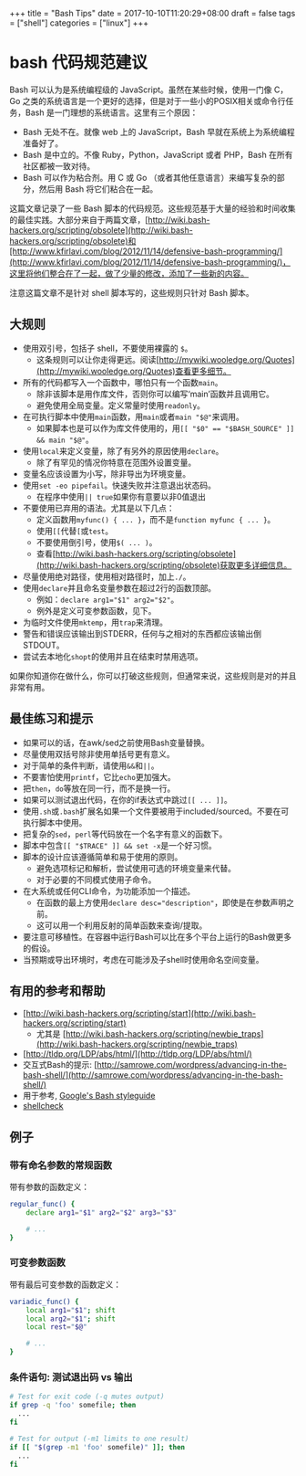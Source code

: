 +++
title = "Bash Tips"
date = 2017-10-10T11:20:29+08:00
draft = false
tags = ["shell"]
categories = ["linux"]
+++


# bash 代码规范建议

Bash 可以认为是系统编程级的 JavaScript。虽然在某些时候，使用一门像 C，Go 之类的系统语言是一个更好的选择，但是对于一些小的POSIX相关或命令行任务，Bash 是一门理想的系统语言。这里有三个原因：

* Bash 无处不在。就像 web 上的 JavaScript，Bash 早就在系统上为系统编程准备好了。
* Bash 是中立的。不像 Ruby，Python，JavaScript 或者 PHP，Bash 在所有社区都被一致对待。
* Bash 可以作为粘合剂。用 C 或 Go （或者其他任意语言）来编写复杂的部分，然后用 Bash 将它们粘合在一起。

<!--more-->

这篇文章记录了一些 Bash 脚本的代码规范。这些规范基于大量的经验和时间收集的最佳实践。大部分来自于两篇文章，[http://wiki.bash-hackers.org/scripting/obsolete](http://wiki.bash-hackers.org/scripting/obsolete)和[http://www.kfirlavi.com/blog/2012/11/14/defensive-bash-programming/](http://www.kfirlavi.com/blog/2012/11/14/defensive-bash-programming/)，这里将他们整合在了一起，做了少量的修改，添加了一些新的内容。

注意这篇文章不是针对 shell 脚本写的，这些规则只针对 Bash 脚本。

## 大规则

* 使用双引号，包括子 shell，不要使用裸露的 `$`。
    * 这条规则可以让你走得更远。阅读[http://mywiki.wooledge.org/Quotes](http://mywiki.wooledge.org/Quotes)查看更多细节。
* 所有的代码都写入一个函数中，哪怕只有一个函数`main`。
    * 除非该脚本是用作库文件，否则你可以编写‘main’函数并且调用它。
    * 避免使用全局变量。定义常量时使用`readonly`。
* 在可执行脚本中使用`main`函数，用`main`或者`main "$@"`来调用。
    * 如果脚本也是可以作为库文件使用的，用`[[ "$0" == "$BASH_SOURCE" ]] && main "$@"`。
* 使用`local`来定义变量，除了有另外的原因使用`declare`。
    * 除了有罕见的情况你特意在范围外设置变量。
* 变量名应该设置为小写，除非导出为环境变量。
* 使用`set -eo pipefail`。快速失败并注意退出状态码。
    * 在程序中使用`|| true`如果你有意要以非0值退出
* 不要使用已弃用的语法。尤其是以下几点：
    * 定义函数用`myfunc() { ... }`，而不是`function myfunc { ... }`。
    * 使用`[[`代替`[`或`test`。
    * 不要使用倒引号，使用`$( ... )`。
    * 查看[http://wiki.bash-hackers.org/scripting/obsolete](http://wiki.bash-hackers.org/scripting/obsolete)获取更多详细信息。
* 尽量使用绝对路径，使用相对路径时，加上`./`。
* 使用`declare`并且命名变量参数在超过2行的函数顶部。
    * 例如：`declare arg1="$1" arg2="$2"`。
    * 例外是定义可变参数函数，见下。
* 为临时文件使用`mktemp`，用`trap`来清理。
* 警告和错误应该输出到STDERR，任何与之相对的东西都应该输出倒STDOUT。
* 尝试去本地化`shopt`的使用并且在结束时禁用选项。

如果你知道你在做什么，你可以打破这些规则，但通常来说，这些规则是对的并且非常有用。

## 最佳练习和提示

 * 如果可以的话，在awk/sed之前使用Bash变量替换。
 * 尽量使用双括号除非使用单括号更有意义。
 * 对于简单的条件判断，请使用`&&`和`||`。
 * 不要害怕使用`printf`，它比`echo`更加强大。
 * 把`then`，`do`等放在同一行，而不是换一行。
 * 如果可以测试退出代码，在你的if表达式中跳过`[[ ... ]]`。
 * 使用`.sh`或`.bash`扩展名如果一个文件要被用于included/sourced。不要在可执行脚本中使用。
 * 把复杂的`sed`，`perl`等代码放在一个名字有意义的函数下。
 * 脚本中包含`[[ "$TRACE" ]] && set -x`是一个好习惯。
 * 脚本的设计应该遵循简单和易于使用的原则。
    * 避免选项标记和解析，尝试使用可选的环境变量来代替。
    * 对于必要的不同模式使用子命令。
 * 在大系统或任何CLI命令，为功能添加一个描述。
    * 在函数的最上方使用`declare desc="description"`，即使是在参数声明之前。
    * 这可以用一个利用反射的简单函数来查询/提取。
 * 要注意可移植性。在容器中运行Bash可以比在多个平台上运行的Bash做更多的假设。
 * 当预期或导出环境时，考虑在可能涉及子shell时使用命名空间变量。
 
## 有用的参考和帮助

 * [http://wiki.bash-hackers.org/scripting/start](http://wiki.bash-hackers.org/scripting/start)
   * 尤其是 [http://wiki.bash-hackers.org/scripting/newbie_traps](http://wiki.bash-hackers.org/scripting/newbie_traps)
 * [http://tldp.org/LDP/abs/html/](http://tldp.org/LDP/abs/html/)
 * 交互式Bash的提示: [http://samrowe.com/wordpress/advancing-in-the-bash-shell/](http://samrowe.com/wordpress/advancing-in-the-bash-shell/)
 * 用于参考, [Google's Bash styleguide](https://google.github.io/styleguide/shell.xml)
 * [shellcheck](https://github.com/koalaman/shellcheck)

## 例子

### 带有命名参数的常规函数

带有参数的函数定义：

```bash
regular_func() {
	declare arg1="$1" arg2="$2" arg3="$3"

	# ...
}
```

### 可变参数函数

带有最后可变参数的函数定义：

```bash
variadic_func() {
	local arg1="$1"; shift
	local arg2="$1"; shift
	local rest="$@"

	# ...
}
```

### 条件语句: 测试退出码 vs 输出

```bash
# Test for exit code (-q mutes output)
if grep -q 'foo' somefile; then
  ...
fi

# Test for output (-m1 limits to one result)
if [[ "$(grep -m1 'foo' somefile)" ]]; then
  ...
fi
```
